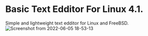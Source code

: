 #   Basic Text Edditor For Linux 4.1.
Simple and lightweight text edditor for Linux and FreeBSD.
![Screenshot from 2022-06-05 18-53-13](https://user-images.githubusercontent.com/52569279/172063734-aafcbedd-1337-4d56-a076-fedb22a9e22b.png)
